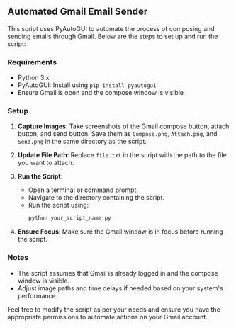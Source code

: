 ## Automated Gmail Email Sender

This script uses PyAutoGUI to automate the process of composing and sending emails through Gmail. Below are the steps to set up and run the script:

### Requirements

- Python 3.x
- PyAutoGUI: Install using `pip install pyautogui`
- Ensure Gmail is open and the compose window is visible

### Setup

1. **Capture Images**: Take screenshots of the Gmail compose button, attach button, and send button. Save them as `Compose.png`, `Attach.png`, and `Send.png` in the same directory as the script.

2. **Update File Path**: Replace `file.txt` in the script with the path to the file you want to attach.

3. **Run the Script**:
   - Open a terminal or command prompt.
   - Navigate to the directory containing the script.
   - Run the script using:
     ```bash
     python your_script_name.py
     ```

4. **Ensure Focus**: Make sure the Gmail window is in focus before running the script.

### Notes

- The script assumes that Gmail is already logged in and the compose window is visible.
- Adjust image paths and time delays if needed based on your system's performance.

Feel free to modify the script as per your needs and ensure you have the appropriate permissions to automate actions on your Gmail account.
